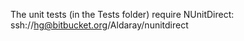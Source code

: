 The unit tests (in the Tests folder) require NUnitDirect: ssh://hg@bitbucket.org/Aldaray/nunitdirect
